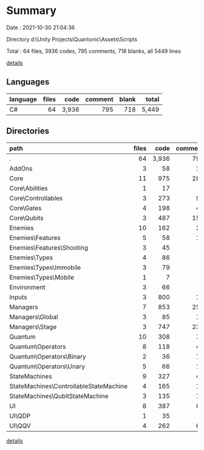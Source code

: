 # Summary

Date : 2021-10-30 21:04:36

Directory d:\Unity Projects\Quantonic\Assets\Scripts

Total : 64 files,  3936 codes, 795 comments, 718 blanks, all 5449 lines

[details](details.md)

## Languages
| language | files | code | comment | blank | total |
| :--- | ---: | ---: | ---: | ---: | ---: |
| C# | 64 | 3,936 | 795 | 718 | 5,449 |

## Directories
| path | files | code | comment | blank | total |
| :--- | ---: | ---: | ---: | ---: | ---: |
| . | 64 | 3,936 | 795 | 718 | 5,449 |
| AddOns | 3 | 58 | 11 | 11 | 80 |
| Core | 11 | 975 | 288 | 233 | 1,496 |
| Core\Abilities | 1 | 17 | 0 | 4 | 21 |
| Core\Controllables | 3 | 273 | 92 | 64 | 429 |
| Core\Gates | 4 | 198 | 40 | 45 | 283 |
| Core\Qubits | 3 | 487 | 156 | 120 | 763 |
| Enemies | 10 | 162 | 24 | 38 | 224 |
| Enemies\Features | 5 | 58 | 15 | 15 | 88 |
| Enemies\Features\Shooting | 3 | 45 | 6 | 11 | 62 |
| Enemies\Types | 4 | 86 | 9 | 18 | 113 |
| Enemies\Types\Immobile | 3 | 79 | 6 | 16 | 101 |
| Enemies\Types\Mobile | 1 | 7 | 3 | 2 | 12 |
| Environment | 3 | 66 | 0 | 18 | 84 |
| Inputs | 3 | 800 | 13 | 33 | 846 |
| Managers | 7 | 853 | 253 | 191 | 1,297 |
| Managers\Global | 3 | 85 | 13 | 18 | 116 |
| Managers\Stage | 3 | 747 | 234 | 168 | 1,149 |
| Quantum | 10 | 308 | 71 | 49 | 428 |
| Quantum\Operators | 8 | 118 | 41 | 20 | 179 |
| Quantum\Operators\Binary | 2 | 36 | 18 | 5 | 59 |
| Quantum\Operators\Unary | 5 | 66 | 15 | 10 | 91 |
| StateMachines | 9 | 327 | 48 | 66 | 441 |
| StateMachines\ControllableStateMachine | 4 | 165 | 19 | 35 | 219 |
| StateMachines\QubitStateMachine | 3 | 135 | 13 | 21 | 169 |
| UI | 8 | 387 | 87 | 79 | 553 |
| UI\QDP | 1 | 35 | 8 | 8 | 51 |
| UI\QQV | 4 | 262 | 60 | 47 | 369 |

[details](details.md)